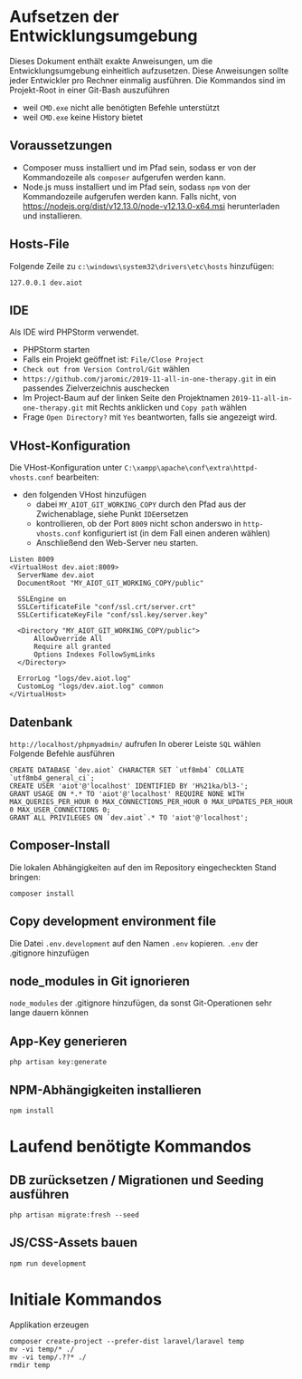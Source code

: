 # Aufsetzen der Entwicklungsumgebung

Dieses Dokument enthält exakte Anweisungen, um die Entwicklungsumgebung einheitlich aufzusetzen. Diese Anweisungen sollte jeder Entwickler pro Rechner einmalig ausführen. Die Kommandos sind im Projekt-Root in einer Git-Bash auszuführen
 * weil `CMD.exe` nicht alle benötigten Befehle unterstützt
 * weil `CMD.exe` keine History bietet

## Voraussetzungen

* Composer muss installiert und im Pfad sein, sodass er von der Kommandozeile als `composer` aufgerufen werden kann.
* Node.js muss installiert und im Pfad sein, sodass `npm` von der Kommandozeile aufgerufen werden kann. Falls nicht, von https://nodejs.org/dist/v12.13.0/node-v12.13.0-x64.msi  herunterladen und installieren.

## Hosts-File

Folgende Zeile zu `c:\windows\system32\drivers\etc\hosts` hinzufügen:

```
127.0.0.1 dev.aiot
```

## IDE

Als IDE wird PHPStorm verwendet.

* PHPStorm starten
* Falls ein Projekt geöffnet ist: `File/Close Project`
* `Check out from Version Control/Git` wählen
* `https://github.com/jaromic/2019-11-all-in-one-therapy.git` in ein passendes Zielverzeichnis auschecken
* Im Project-Baum auf der linken Seite den Projektnamen `2019-11-all-in-one-therapy.git` mit Rechts anklicken und `Copy path` wählen
* Frage `Open Directory?` mit `Yes` beantworten, falls sie angezeigt wird.

## VHost-Konfiguration
Die VHost-Konfiguration unter `C:\xampp\apache\conf\extra\httpd-vhosts.conf` bearbeiten:
* den folgenden VHost hinzufügen
    * dabei `MY_AIOT_GIT_WORKING_COPY` durch den Pfad aus der Zwichenablage, siehe Punkt `IDE`ersetzen
    * kontrollieren, ob der Port `8009` nicht schon anderswo in `http-vhosts.conf` konfiguriert ist (in dem Fall einen anderen wählen)
    * Anschließend den Web-Server neu starten.

```apacheconfig
Listen 8009
<VirtualHost dev.aiot:8009>
  ServerName dev.aiot
  DocumentRoot "MY_AIOT_GIT_WORKING_COPY/public"

  SSLEngine on
  SSLCertificateFile "conf/ssl.crt/server.crt"
  SSLCertificateKeyFile "conf/ssl.key/server.key"

  <Directory "MY_AIOT_GIT_WORKING_COPY/public">
      AllowOverride All
      Require all granted
      Options Indexes FollowSymLinks
  </Directory>

  ErrorLog "logs/dev.aiot.log"
  CustomLog "logs/dev.aiot.log" common
</VirtualHost>
```

## Datenbank

`http://localhost/phpmyadmin/` aufrufen
In oberer Leiste `SQL` wählen
Folgende Befehle ausführen

```mysql
CREATE DATABASE `dev.aiot` CHARACTER SET `utf8mb4` COLLATE `utf8mb4_general_ci`;
CREATE USER 'aiot'@'localhost' IDENTIFIED BY 'H%21ka/bl3-';
GRANT USAGE ON *.* TO 'aiot'@'localhost' REQUIRE NONE WITH MAX_QUERIES_PER_HOUR 0 MAX_CONNECTIONS_PER_HOUR 0 MAX_UPDATES_PER_HOUR 0 MAX_USER_CONNECTIONS 0;
GRANT ALL PRIVILEGES ON `dev.aiot`.* TO 'aiot'@'localhost'; 
```

## Composer-Install

Die lokalen Abhängigkeiten auf den im Repository eingecheckten Stand bringen:

```
composer install
```

## Copy development environment file

Die Datei `.env.development` auf den Namen `.env` kopieren.
`.env` der .gitignore hinzufügen

## node_modules in Git ignorieren
`node_modules` der .gitignore hinzufügen, da sonst Git-Operationen sehr lange dauern können

## App-Key generieren

```
php artisan key:generate
```

## NPM-Abhängigkeiten installieren

```
npm install
```

# Laufend benötigte Kommandos

## DB zurücksetzen / Migrationen und Seeding ausführen

```
php artisan migrate:fresh --seed
```

## JS/CSS-Assets bauen

```
npm run development
```

# Initiale Kommandos

Applikation erzeugen

```
composer create-project --prefer-dist laravel/laravel temp
mv -vi temp/* ./
mv -vi temp/.??* ./
rmdir temp
```
